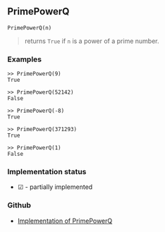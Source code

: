 ## PrimePowerQ

```
PrimePowerQ(n)
```

> returns `True` if `n` is a power of a prime number.

### Examples

```
>> PrimePowerQ(9)
True

>> PrimePowerQ(52142)
False

>> PrimePowerQ(-8)
True

>> PrimePowerQ(371293)
True

>> PrimePowerQ(1)
False
```






### Implementation status

* &#x2611; - partially implemented

### Github

* [Implementation of PrimePowerQ](https://github.com/axkr/symja_android_library/blob/master/symja_android_library/matheclipse-core/src/main/java/org/matheclipse/core/builtin/NumberTheory.java#L4796) 
